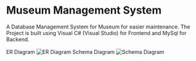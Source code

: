 # Museum Management System

A Database Management System for Museum for easier maintenance.
The Project is built using Visual C# (Visual Studio) for Frontend and MySql for Backend.
</br>
</br>
ER Diagram
![ER Diagram](https://user-images.githubusercontent.com/58554461/146213399-464f571c-2c50-471c-b255-141c096e4920.png)
Schema Diagram
![Schema Diagram](https://user-images.githubusercontent.com/58554461/146213405-5ed7a7d0-92d3-4fa0-9804-a243ff40a02d.png)

